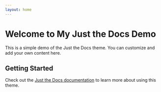 ```yaml
---
layout: home
---
```


# Welcome to My Just the Docs Demo

This is a simple demo of the Just the Docs theme. You can customize and add your own content here.

## Getting Started

Check out the [Just the Docs documentation](https://pmarsceill.github.io/just-the-docs/) to learn more about using this theme.
